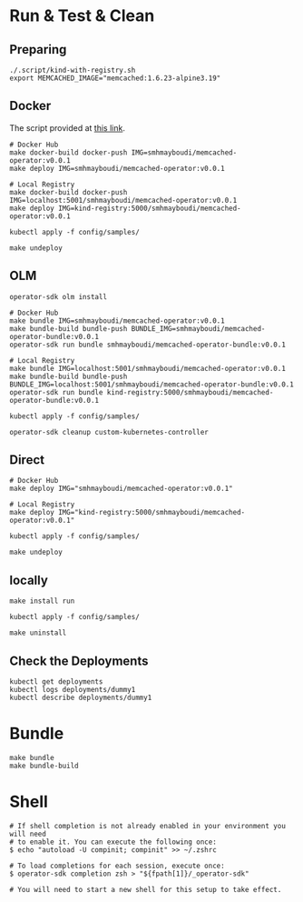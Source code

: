 # Run & Test & Clean

## Preparing

```shell
./.script/kind-with-registry.sh
export MEMCACHED_IMAGE="memcached:1.6.23-alpine3.19"
```

## Docker

The script provided at [this link](https://kind.sigs.k8s.io/docs/user/local-registry/).

```shell
# Docker Hub
make docker-build docker-push IMG=smhmayboudi/memcached-operator:v0.0.1
make deploy IMG=smhmayboudi/memcached-operator:v0.0.1

# Local Registry
make docker-build docker-push IMG=localhost:5001/smhmayboudi/memcached-operator:v0.0.1
make deploy IMG=kind-registry:5000/smhmayboudi/memcached-operator:v0.0.1

kubectl apply -f config/samples/

make undeploy
```

## OLM

```shell
operator-sdk olm install

# Docker Hub
make bundle IMG=smhmayboudi/memcached-operator:v0.0.1
make bundle-build bundle-push BUNDLE_IMG=smhmayboudi/memcached-operator-bundle:v0.0.1
operator-sdk run bundle smhmayboudi/memcached-operator-bundle:v0.0.1

# Local Registry
make bundle IMG=localhost:5001/smhmayboudi/memcached-operator:v0.0.1
make bundle-build bundle-push BUNDLE_IMG=localhost:5001/smhmayboudi/memcached-operator-bundle:v0.0.1
operator-sdk run bundle kind-registry:5000/smhmayboudi/memcached-operator-bundle:v0.0.1

kubectl apply -f config/samples/

operator-sdk cleanup custom-kubernetes-controller
```

## Direct

```shell
# Docker Hub
make deploy IMG="smhmayboudi/memcached-operator:v0.0.1"

# Local Registry
make deploy IMG="kind-registry:5000/smhmayboudi/memcached-operator:v0.0.1"

kubectl apply -f config/samples/

make undeploy
```

## locally

```shell
make install run

kubectl apply -f config/samples/

make uninstall
```

## Check the Deployments

```shell
kubectl get deployments
kubectl logs deployments/dummy1
kubectl describe deployments/dummy1
```

# Bundle

```shell
make bundle
make bundle-build
```

# Shell

```shell
# If shell completion is not already enabled in your environment you will need
# to enable it. You can execute the following once:
$ echo "autoload -U compinit; compinit" >> ~/.zshrc

# To load completions for each session, execute once:
$ operator-sdk completion zsh > "${fpath[1]}/_operator-sdk"

# You will need to start a new shell for this setup to take effect.
```
